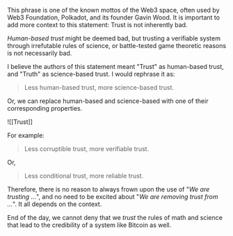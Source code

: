 This phrase is one of the known mottos of the Web3 space, often used by Web3 Foundation, Polkadot, and its founder Gavin Wood. It is important to add more context to this statement: Trust is not inherently bad. 

*Human-based trust* might be deemed bad, but trusting a verifiable system through irrefutable rules of science, or battle-tested game theoretic reasons is not necessarily bad. 

I believe the authors of this statement meant "Trust" as human-based trust, and "Truth" as science-based trust. I would rephrase it as:

> Less human-based trust, more science-based trust. 

Or, we can replace human-based and science-based with one of their corresponding properties. 

![[Trust]]

For example: 
> Less corruptible trust, more verifiable trust. 

Or, 
> Less conditional trust, more reliable trust. 


Therefore, there is no reason to always frown upon the use of "*We are trusting ...*", and no need to be excited about "*We are removing trust from ...*". It all depends on the context.

End of the day, we cannot deny that we *trust* the rules of math and science that lead to the credibility of a system like Bitcoin as well. 